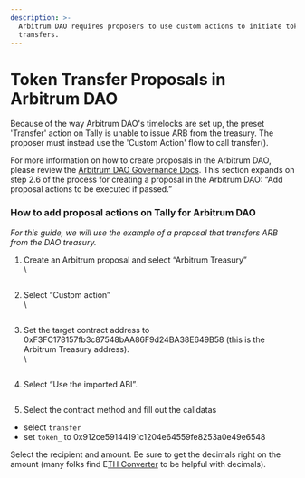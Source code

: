 ```yaml
---
description: >-
  Arbitrum DAO requires proposers to use custom actions to initiate token
  transfers.
---
```


# Token Transfer Proposals in Arbitrum DAO

Because of the way Arbitrum DAO's timelocks are set up, the preset 'Transfer' action on Tally is unable to issue ARB from the treasury. The proposer must instead use the 'Custom Action' flow to call transfer().

For more information on how to create proposals in the Arbitrum DAO, please review the [Arbitrum DAO Governance Docs](https://docs.arbitrum.foundation/how-tos/create-submit-dao-proposal). This section expands on step 2.6 of the process for creating a proposal in the Arbitrum DAO: “Add proposal actions to be executed if passed.”

### How to add proposal actions on Tally for Arbitrum DAO

_For this guide, we will use the example of a proposal that transfers ARB from the DAO treasury._

1.  Create an Arbitrum proposal and select “Arbitrum Treasury”\
    \


    <figure><img src="https://lh3.googleusercontent.com/X3bMkyyPPeY8mRw89EgRmwZDeZmqN-DPx_w6R7RHYWoYnh4ND8dQhlxi2XHWS0lR04RnmHnxO5b3P5rqFudd4v-hAKJrhSkrJXa6-88rcyKcdUYnpguqUfvgCYwiYytp8bqQhaW5Njq2kC_2vBsj-3E" alt=""><figcaption></figcaption></figure>
2.  Select “Custom action”\
    \


    <figure><img src="https://lh6.googleusercontent.com/RvXUmou2bGegTZwGwuIrd0DS3_bWu81-WLotCjI0QqHyNvt0sEVeBQb3He6eK8GaHYOtRLbRzJky1ILTdcy59BWuSwUFZiHWCKkB1tWl-c81ZaM8oK99_6SkSTiebdlvEEF3wpGo2ViyMr8NxZCLnoQ" alt=""><figcaption></figcaption></figure>
3.  Set the target contract address to 0xF3FC178157fb3c87548bAA86F9d24BA38E649B58 (this is the Arbitrum Treasury address).\
    \


    <figure><img src="https://lh4.googleusercontent.com/jlPo1pj8ypJLXgO304Jd20ew1l9qE7tCOsEuM6Ou7Q7rbKrILfpCzx8I3uMPn9AqL9Sca0xXcn3JjVjrkDrOzLPaqi0VSMRizt6Zebt2jkxxahy_fgYY8fbnNEg0wV0Z-_Oh-Q-lKF3Jt9UXLRnEy2Q" alt=""><figcaption></figcaption></figure>
4. Select “Use the imported ABI”.

<figure><img src="https://lh6.googleusercontent.com/rcMXY7AwDXrG_4xWYre6taY6mcdbqgsmhfrl7mZBb8s2MxcHbM1zxZSwH4fPamCQZsIp22_xLMfOenafmMIA1KbgMUu4f5RmlxycJ9cLHA_bUv076ALCqTSbJgI9i2quXhdhYoNAgwvGV4KqZap8xQE" alt=""><figcaption></figcaption></figure>

5. Select the contract method and fill out the calldatas

* select `transfer`
* set `token_` to 0x912ce59144191c1204e64559fe8253a0e49e6548

Select the recipient and amount. Be sure to get the decimals right on the amount (many folks find E[TH Converter](https://eth-converter.com/) to be helpful with decimals).

<figure><img src="https://lh6.googleusercontent.com/yaHeKYjHwfbceJgxte7Cx6QrFErE8C5gWWhl9XXL0D9B1PBsUA-EZadBmVQCwaZ-Vg7iAyuc6c3s23-a1QMtlM9VoBFzahZRaD0dOprYkHq-hnhaVZbF9mzVTjABTx0BVLZE2N0pqUlZT8RE7jqDsn0" alt=""><figcaption></figcaption></figure>
